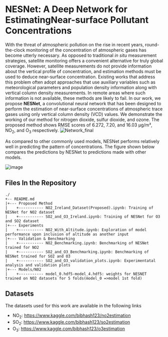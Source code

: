 # NESNet: A Deep Network for EstimatingNear-surface Pollutant Concentrations
With the threat of atmospheric pollution on the rise in recent years, round-the-clock monitoring of the concentration of atmospheric gases has become utterly necessary. As opposed to traditional _in situ_ measurement strategies, satellite monitoring offers a convenient alternative for truly global coverage. However, satellite measurements do not provide information about the vertical profile of concentration, and estimation methods must be used to deduce near-surface concentration. Existing works that address this problem often adopt approaches that use auxiliary variables such as meteorological parameters and population density information along with vertical column density measurements. In remote areas where such information is not available, these methods are likely to fail. In our work, we propose **NESNet**, a convolutional neural network that has been designed to perform the estimation of near-surface concentrations of atmospheric trace gases using only vertical column density (VCD) values. We demonstrate the working of our method for nitrogen dioxide, sulfur dioxide, and ozone. The proposed method shows RMSE scores of 6.272, 7.20, and 16.03 µg/m³, NO<sub>2</sub>, and O<sub>3</sub> respectively. 
![Network_final](https://user-images.githubusercontent.com/64698873/138562660-48d590df-5050-4e49-90a1-9227ba1fc61f.png)

As compared to other commonly used models, NESNet performs relatively well in predicting the pattern of concentrations. The figure shown below compares the predictions by NESNet to predictions made with other models.

![image](https://user-images.githubusercontent.com/64698873/138562788-f038ad0c-07db-4ea0-8bfc-2d2c99c2089b.png)

## Files In the Repository
```
./
+-- README.md
|+--- Proposed Method
|    +----------- NO2_Ireland_Dataset(Proposed).ipynb: Training of NESNet for NO2 dataset
|    +----------- SO2_and_O3_Ireland.ipynb: Training of NESNet for O3 and SO2 dataset
|+--- Experiments
|    +----------- NO2_With_Altitude.ipynb: Exploration of model performance upon inclusion of altitude as another input
|+--- Validation & Benchmarking
|    +----------- NO2_Benchmarking.ipynb: Benchmarking of NESNet trained for NO2
|    +----------- SO2_and_O3_Benchmarking.ipynb: Benchmarking of NESNet trained for SO2 and O3
|    +----------- SO2_and_O3_validation_plots.ipynb: Experimentatal analysis and validation plots
|+--- Models/N02
|    +----------- model_0.hdf5-model_4.hdf5: weights for NESNET trained on NO2 datasets for 5 folds(model_0 =>model 1st fold)
```
 
 ## Datasets
 The datasets used for this work are available in the following links
 - NO<sub>2</sub>: https://www.kaggle.com/bibhash123/no2estimation
 - SO<sub>2</sub>: https://www.kaggle.com/bibhash123/so2estimation
 - O<sub>3</sub>: https://www.kaggle.com/bibhash123/o3estimation
